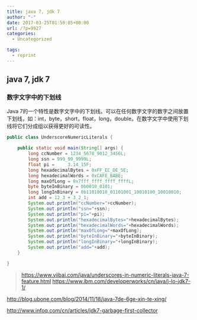 ```yaml
---
title: java 7, jdk 7
author: "-"
date: 2017-03-25T01:59:05+00:00
url: /?p=9927
categories:
  - Uncategorized

tags:
  - reprint
---
```

## java 7, jdk 7
### 数字文字中的下划线
Java 7的一个特性是数字文字中的下划线。可以在任何数字文字的数字之间放置下划线，如：int，byte，short，float，long，double。在数字文字中使用下划线将它们分成组以获得更好的可读性。

```java
public class UnderscoreNumericLiterals {

    public static void main(String[] args) {
        long ccNumber = 1234_5678_9012_3456L;
        long ssn = 999_99_9999L;
        float pi =     3.14_15F;
        long hexadecimalBytes = 0xFF_EC_DE_5E;
        long hexadecimalWords = 0xCAFE_BABE;
        long maxOfLong = 0x7fff_ffff_ffff_ffffL;
        byte byteInBinary = 0b0010_0101;
        long longInBinary = 0b11010010_01101001_10010100_10010010;
        int add = 12_3 + 3_2_1;
        System.out.println("ccNumber="+ccNumber);
        System.out.println("ssn="+ssn);
        System.out.println("pi="+pi);
        System.out.println("hexadecimalBytes="+hexadecimalBytes);
        System.out.println("hexadecimalWords="+hexadecimalWords);
        System.out.println("maxOfLong="+maxOfLong);
        System.out.println("byteInBinary="+byteInBinary);
        System.out.println("longInBinary="+longInBinary);
        System.out.println("add="+add);
    }

}

```

>https://www.yiibai.com/java/underscores-in-numeric-literals-java-7-feature.html
https://www.ibm.com/developerworks/cn/java/j-lo-jdk7-1/

http://blog.ubone.com/blog/2014/11/18/java-7de-6ge-xin-te-xing/


http://www.infoq.com/cn/articles/jdk7-garbage-first-collector